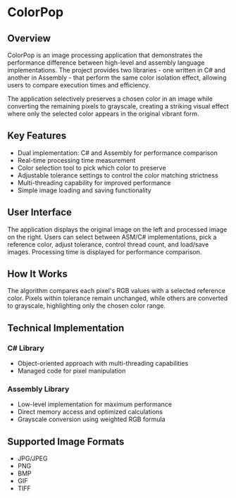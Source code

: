 # ColorPop

## Overview
ColorPop is an image processing application that demonstrates the performance difference between high-level and assembly language implementations. The project provides two libraries - one written in C# and another in Assembly - that perform the same color isolation effect, allowing users to compare execution times and efficiency.

The application selectively preserves a chosen color in an image while converting the remaining pixels to grayscale, creating a striking visual effect where only the selected color appears in the original vibrant form.

## Key Features
- Dual implementation: C# and Assembly for performance comparison
- Real-time processing time measurement
- Color selection tool to pick which color to preserve
- Adjustable tolerance settings to control the color matching strictness
- Multi-threading capability for improved performance
- Simple image loading and saving functionality

## User Interface
The application displays the original image on the left and processed image on the right. Users can select between ASM/C# implementations, pick a reference color, adjust tolerance, control thread count, and load/save images. Processing time is displayed for performance comparison.

## How It Works
The algorithm compares each pixel's RGB values with a selected reference color. Pixels within tolerance remain unchanged, while others are converted to grayscale, highlighting only the chosen color range.

## Technical Implementation
### C# Library
- Object-oriented approach with multi-threading capabilities
- Managed code for pixel manipulation

### Assembly Library
- Low-level implementation for maximum performance
- Direct memory access and optimized calculations
- Grayscale conversion using weighted RGB formula

## Supported Image Formats
- JPG/JPEG
- PNG
- BMP
- GIF
- TIFF
